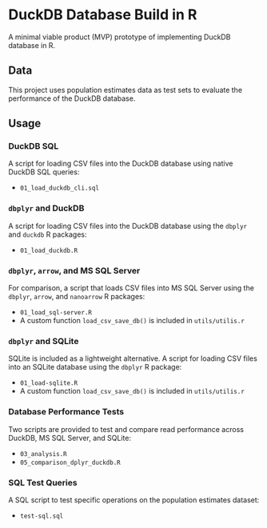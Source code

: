# DuckDB Database Build in R

A minimal viable product (MVP) prototype of implementing DuckDB database in R.

## Data

This project uses population estimates data as test sets to evaluate the performance of the DuckDB database.

## Usage

### DuckDB SQL

A script for loading CSV files into the DuckDB database using native DuckDB SQL queries:

  * `01_load_duckdb_cli.sql`
  
### `dbplyr` and DuckDB 

A script for loading CSV files into the DuckDB database using the `dbplyr` and `duckdb` R packages:

  * `01_load_duckdb.R`
  
### `dbplyr`, `arrow`, and MS SQL Server

For comparison, a script that loads CSV files into MS SQL Server using the `dbplyr`, `arrow`, and `nanoarrow` R packages:

  * `01_load_sql-server.R`
  * A custom function `load_csv_save_db()` is included in `utils/utilis.r`
  
### `dbplyr` and SQLite

SQLite is included as a lightweight alternative. A script for loading CSV files into an SQLite database using the `dbplyr` R package:

  * `01_load-sqlite.R`
  * A custom function `load_csv_save_db()` is included in `utils/utilis.r`

### Database Performance Tests

Two scripts are provided to test and compare read performance across DuckDB, MS SQL Server, and SQLite:

  * `03_analysis.R`
  * `05_comparison_dplyr_duckdb.R`
  
### SQL Test Queries

A SQL script to test specific operations on the population estimates dataset:

  * `test-sql.sql`
